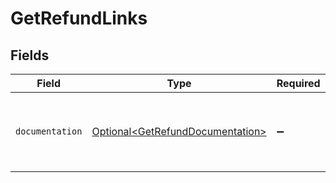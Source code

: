 # GetRefundLinks


## Fields

| Field                                                                              | Type                                                                               | Required                                                                           | Description                                                                        |
| ---------------------------------------------------------------------------------- | ---------------------------------------------------------------------------------- | ---------------------------------------------------------------------------------- | ---------------------------------------------------------------------------------- |
| `documentation`                                                                    | [Optional\<GetRefundDocumentation>](../../models/errors/GetRefundDocumentation.md) | :heavy_minus_sign:                                                                 | The URL to the generic Mollie API error handling guide.                            |